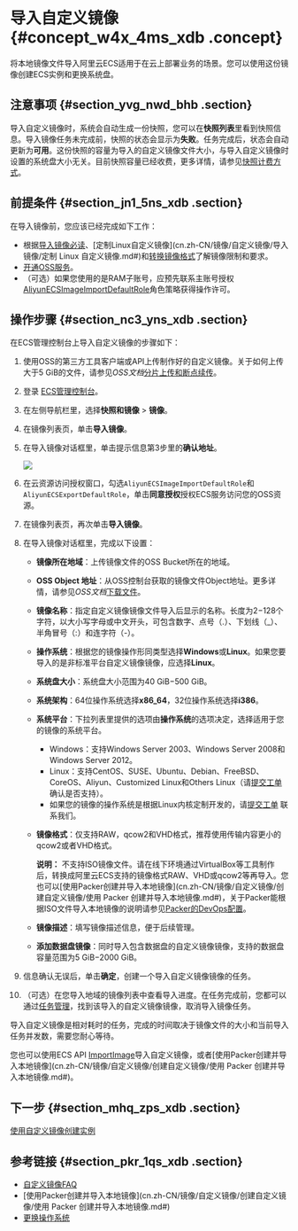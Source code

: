 # 导入自定义镜像 {#concept_w4x_4ms_xdb .concept}

将本地镜像文件导入阿里云ECS适用于在云上部署业务的场景。您可以使用这份镜像创建ECS实例和更换系统盘。

## 注意事项 {#section_yvg_nwd_bhb .section}

导入自定义镜像时，系统会自动生成一份快照，您可以在**快照列表**里看到快照信息。导入镜像任务未完成前，快照的状态会显示为**失败**。任务完成后，状态会自动更新为**可用**。这份快照的容量为导入的自定义镜像文件大小，与导入自定义镜像时设置的系统盘大小无关。目前快照容量已经收费，更多详情，请参见[快照计费方式](../cn.zh-CN/产品定价/快照计费方式.md#)。

## 前提条件 {#section_jn1_5ns_xdb .section}

在导入镜像前，您应该已经完成如下工作：

-   根据[导入镜像必读](cn.zh-CN/镜像/自定义镜像/导入镜像/导入镜像必读.md#)、[定制Linux自定义镜像](cn.zh-CN/镜像/自定义镜像/导入镜像/定制 Linux 自定义镜像.md#)和[转换镜像格式](cn.zh-CN/镜像/自定义镜像/导入镜像/转换镜像格式.md#)了解镜像限制和要求。
-   [开通OSS服务](../../../../../../cn.zh-CN/快速入门/开通OSS服务.md#)。
-   （可选）如果您使用的是RAM子账号，应预先联系主账号授权[AliyunECSImageImportDefaultRole](https://ram.console.aliyun.com/#/role/detail/AliyunECSImageImportDefaultRole/info)角色策略获得操作许可。

## 操作步骤 {#section_nc3_yns_xdb .section}

在ECS管理控制台上导入自定义镜像的步骤如下：

1.  使用OSS的第三方工具客户端或API上传制作好的自定义镜像。关于如何上传大于5 GiB的文件，请参见*OSS文档*[分片上传和断点续传](../../../../../../cn.zh-CN/开发指南/上传文件（Object）/分片上传和断点续传.md#)。
2.  登录 [ECS管理控制台](https://ecs.console.aliyun.com/)。
3.  在左侧导航栏里，选择**快照和镜像** \> **镜像**。
4.  在镜像列表页，单击**导入镜像**。
5.  在导入镜像对话框里，单击提示信息第3步里的**确认地址**。

    ![](http://static-aliyun-doc.oss-cn-hangzhou.aliyuncs.com/assets/img/9706/15530528007027_zh-CN.png)

6.  在云资源访问授权窗口，勾选`AliyunECSImageImportDefaultRole`和`AliyunECSExportDefaultRole`，单击**同意授权**授权ECS服务访问您的OSS资源。
7.  在镜像列表页，再次单击**导入镜像**。
8.  在导入镜像对话框里，完成以下设置：
    -   **镜像所在地域**：上传镜像文件的OSS Bucket所在的地域。
    -   **OSS Object 地址**：从OSS控制台获取的镜像文件Object地址。更多详情，请参见*OSS文档*[下载文件](../../../../../../cn.zh-CN/控制台用户指南/管理文件/下载文件.md#)。
    -   **镜像名称**：指定自定义镜像镜像文件导入后显示的名称。长度为2−128个字符，以大小写字母或中文开头，可包含数字、点号（.）、下划线（\_）、半角冒号（:）和连字符（-）。
    -   **操作系统**：根据您的镜像操作形同类型选择**Windows**或**Linux**。如果您要导入的是非标准平台自定义镜像镜像，应选择**Linux**。
    -   **系统盘大小**：系统盘大小范围为40 GiB−500 GiB。
    -   **系统架构**：64位操作系统选择**x86\_64**，32位操作系统选择**i386**。
    -   **系统平台**：下拉列表里提供的选项由**操作系统**的选项决定，选择适用于您的镜像的系统平台。
        -   Windows：支持Windows Server 2003、Windows Server 2008和Windows Server 2012。
        -   Linux：支持CentOS、SUSE、Ubuntu、Debian、FreeBSD、CoreOS、Aliyun、Customized Linux和Others Linux（请[提交工单](https://selfservice.console.aliyun.com/ticket/createIndex.htm) 确认是否支持）。
        -   如果您的镜像的操作系统是根据Linux内核定制开发的，请[提交工单](https://selfservice.console.aliyun.com/ticket/createIndex.htm) 联系我们。
    -   **镜像格式**：仅支持RAW，qcow2和VHD格式，推荐使用传输内容更小的qcow2或者VHD格式。

        **说明：** 不支持ISO镜像文件。请在线下环境通过VirtualBox等工具制作后，转换成阿里云ECS支持的镜像格式RAW、VHD或qcow2等再导入。您也可以[使用Packer创建并导入本地镜像](cn.zh-CN/镜像/自定义镜像/创建自定义镜像/使用 Packer 创建并导入本地镜像.md#)，关于Packer能根据ISO文件导入本地镜像的说明请参见[Packer的DevOps配置](../cn.zh-CN/最佳实践/Packer实践之镜像即代码/Packer的DevOps配置.md#)。

    -   **镜像描述**：填写镜像描述信息，便于后续管理。
    -   **添加数据盘镜像**：同时导入包含数据盘的自定义镜像镜像，支持的数据盘容量范围为5 GiB−2000 GiB。
9.  信息确认无误后，单击**确定**，创建一个导入自定义镜像镜像的任务。
10. （可选）在您导入地域的镜像列表中查看导入进度。在任务完成前，您都可以通过[任务管理](https://ecs.console.aliyun.com/#/task/region/)，找到该导入的自定义镜像镜像，取消导入镜像任务。

导入自定义镜像是相对耗时的任务，完成的时间取决于镜像文件的大小和当前导入任务并发数，需要您耐心等待。

您也可以使用ECS API [ImportImage](../cn.zh-CN/API参考/镜像/ImportImage.md#)导入自定义镜像，或者[使用Packer创建并导入本地镜像](cn.zh-CN/镜像/自定义镜像/创建自定义镜像/使用 Packer 创建并导入本地镜像.md#)。

## 下一步 {#section_mhq_zps_xdb .section}

[使用自定义镜像创建实例](cn.zh-CN/实例/实例生命周期/创建实例/使用自定义镜像创建实例.md#)

## 参考链接 {#section_pkr_1qs_xdb .section}

-   [自定义镜像FAQ](https://help.aliyun.com/document_detail/40549.html)
-   [使用Packer创建并导入本地镜像](cn.zh-CN/镜像/自定义镜像/创建自定义镜像/使用 Packer 创建并导入本地镜像.md#)
-   [更换操作系统](cn.zh-CN/镜像/更换操作系统.md#)


